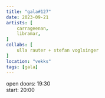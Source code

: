 ```yaml
---
title: "gala#127"
date: 2023-09-21
artists: [
	carrageenan,
	libramar,
]
collabs: [
	ulla rauter + stefan voglsinger
]
location: "vekks"
tags: [gala]
---
```

open doors: 19:30  
start: 20:00
